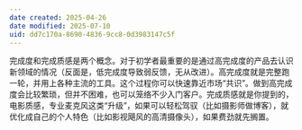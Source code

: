 ```yaml
---
date created: 2025-04-26
date modified: 2025-07-10
uid: dd7c170a-8690-4836-9cc8-0d3983147c5f
---
```


完成度和完成质感是两个概念。对于初学者最重要的是通过高完成度的产品去认识新领域的情况（反面是，低完成度导致弱反馈，无从改进）。高完成度就是完整跑一轮，并用上各种主流的工具。这个过程你可以快速靠近市场“共识”。做到高完成度会比较繁琐，但并不困难，也可以笼络不少入门客户。完成质感就是你提到的，电影质感，专业麦克风这类“升级”，如果可以轻松驾驭（比如摄影师做博客），就优化成自己的个人特色（比如影视飓风的高清摄像头），如果费劲就先搁置。
